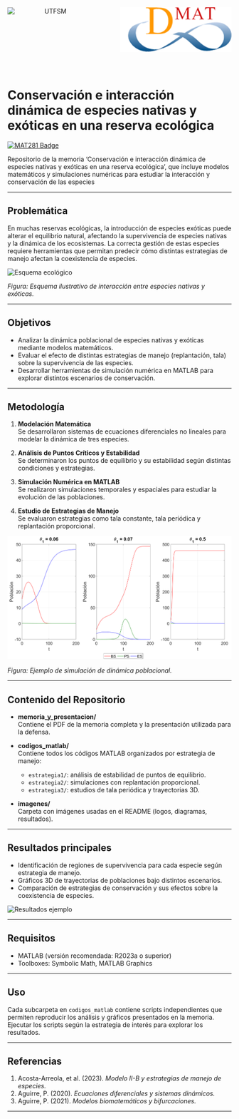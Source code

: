 <header>
<img src="https://upload.wikimedia.org/wikipedia/commons/4/47/Logo_UTFSM.png" width=200 alt="UTFSM" align="left"/>
<img src="./imagenes/dmat.png" alt="DMAT" align="right"/>
</header>

</br></br></br></br></br>

# Conservación e interacción dinámica de especies nativas y exóticas en una reserva ecológica


[![MAT281 Badge](https://img.shields.io/badge/Proyecto-Memoria-green)](#)

Repositorio de la memoria ‘Conservación e interacción dinámica de especies nativas y exóticas en una reserva ecológica’, que incluye modelos matemáticos y simulaciones numéricas para estudiar la interacción y conservación de las especies

---

## Problemática

En muchas reservas ecológicas, la introducción de especies exóticas puede alterar el equilibrio natural, afectando la supervivencia de especies nativas y la dinámica de los ecosistemas. La correcta gestión de estas especies requiere herramientas que permitan predecir cómo distintas estrategias de manejo afectan la coexistencia de especies.

![Esquema ecológico](./imagenes/esquema_ecosistema.png)  

*Figura: Esquema ilustrativo de interacción entre especies nativas y exóticas.*

---

## Objetivos

- Analizar la dinámica poblacional de especies nativas y exóticas mediante modelos matemáticos.  
- Evaluar el efecto de distintas estrategias de manejo (replantación, tala) sobre la supervivencia de las especies.  
- Desarrollar herramientas de simulación numérica en MATLAB para explorar distintos escenarios de conservación.

---

## Metodología

1. **Modelación Matemática**  
   Se desarrollaron sistemas de ecuaciones diferenciales no lineales para modelar la dinámica de tres especies.

2. **Análisis de Puntos Críticos y Estabilidad**  
   Se determinaron los puntos de equilibrio y su estabilidad según distintas condiciones y estrategias.

3. **Simulación Numérica en MATLAB**  
   Se realizaron simulaciones temporales y espaciales para estudiar la evolución de las poblaciones.

4. **Estudio de Estrategias de Manejo**  
   Se evaluaron estrategias como tala constante, tala periódica y replantación proporcional.

![Simulación ejemplo](./imagenes/simulacion_ejemplo.png)  

*Figura: Ejemplo de simulación de dinámica poblacional.*

---

## Contenido del Repositorio

- **memoria_y_presentacion/**  
  Contiene el PDF de la memoria completa y la presentación utilizada para la defensa.  

- **codigos_matlab/**  
  Contiene todos los códigos MATLAB organizados por estrategia de manejo:
  - `estrategia1/`: análisis de estabilidad de puntos de equilibrio.
  - `estrategia2/`: simulaciones con replantación proporcional.
  - `estrategia3/`: estudios de tala periódica y trayectorias 3D.

- **imagenes/**  
  Carpeta con imágenes usadas en el README (logos, diagramas, resultados).

---

## Resultados principales

- Identificación de regiones de supervivencia para cada especie según estrategia de manejo.  
- Gráficos 3D de trayectorias de poblaciones bajo distintos escenarios.  
- Comparación de estrategias de conservación y sus efectos sobre la coexistencia de especies.

![Resultados ejemplo](./imagenes/resultados.png)  

---

## Requisitos

- MATLAB (versión recomendada: R2023a o superior)  
- Toolboxes: Symbolic Math, MATLAB Graphics  

---

## Uso

Cada subcarpeta en `codigos_matlab` contiene scripts independientes que permiten reproducir los análisis y gráficos presentados en la memoria. Ejecutar los scripts según la estrategia de interés para explorar los resultados.

---

## Referencias

1. Acosta-Arreola, et al. (2023). *Modelo II-B y estrategias de manejo de especies.*  
2. Aguirre, P. (2020). *Ecuaciones diferenciales y sistemas dinámicos.*  
3. Aguirre, P. (2021). *Modelos biomatemáticos y bifurcaciones.*

---

